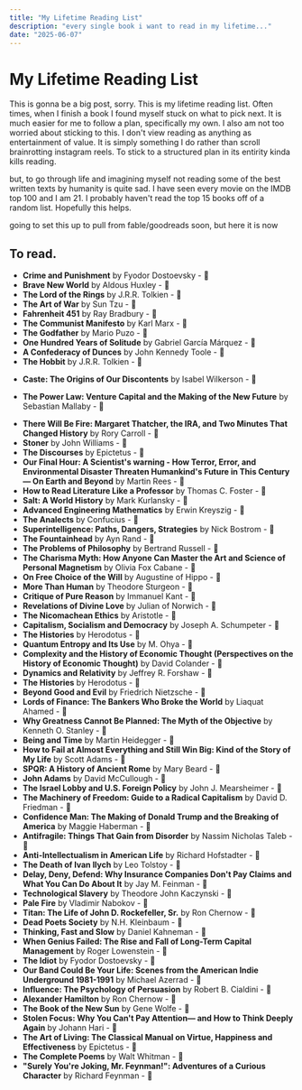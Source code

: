 ```yaml
---
title: "My Lifetime Reading List"
description: "every single book i want to read in my lifetime..."
date: "2025-06-07"
---
```



# My Lifetime Reading List

This is gonna be a big post, sorry. This is my lifetime reading list. Often times, when I finish a book I found myself stuck on what to pick next. It is much easier for me to follow a plan, specifically my own. I also am not too worried about sticking to this. I don't view reading as anything as entertainment of value. It is simply something I do rather than scroll brainrotting instagram reels. To stick to a structured plan in its entirity kinda kills reading. 

but, to go through life and imagining myself not reading some of the best written texts by humanity is quite sad. I have seen every movie on the IMDB top 100 and I am 21. I probably haven't read the top 15 books off of a random list. Hopefully this helps.

going to set this up to pull from fable/goodreads soon, but here it is now

## To read. 

+ **Crime and Punishment** by Fyodor Dostoevsky - 🔘
+ **Brave New World** by Aldous Huxley - 🔘
+ **The Lord of the Rings** by J.R.R. Tolkien - 🔘
+ **The Art of War** by Sun Tzu - 🔘
+ **Fahrenheit 451** by Ray Bradbury - 🔘
+ **The Communist Manifesto** by Karl Marx - 🔘
+ **The Godfather** by Mario Puzo - 🔘
+ **One Hundred Years of Solitude** by Gabriel García Márquez - 🔘
+ **A Confederacy of Dunces** by John Kennedy Toole - 🔘
+ **The Hobbit** by J.R.R. Tolkien - 🔘
- **Caste: The Origins of Our Discontents** by Isabel Wilkerson - 🔘
+ **The Power Law: Venture Capital and the Making of the New Future** by Sebastian Mallaby - 🔘
- **There Will Be Fire: Margaret Thatcher, the IRA, and Two Minutes That Changed History** by Rory Carroll - 🔘
- **Stoner** by John Williams - 🔘
- **The Discourses** by Epictetus - 🔘
- **Our Final Hour: A Scientist's warning - How Terror, Error, and Environmental Disaster Threaten Humankind's Future in This Century — On Earth and Beyond** by Martin Rees - 🔘
- **How to Read Literature Like a Professor** by Thomas C. Foster - 🔘
- **Salt: A World History** by Mark Kurlansky - 🔘
- **Advanced Engineering Mathematics** by Erwin Kreyszig - 🔘
- **The Analects** by Confucius - 🔘
- **Superintelligence: Paths, Dangers, Strategies** by Nick Bostrom - 🔘
- **The Fountainhead** by Ayn Rand - 🔘
- **The Problems of Philosophy** by Bertrand Russell - 🔘
- **The Charisma Myth: How Anyone Can Master the Art and Science of Personal Magnetism** by Olivia Fox Cabane - 🔘
- **On Free Choice of the Will** by Augustine of Hippo - 🔘
- **More Than Human** by Theodore Sturgeon - 🔘
- **Critique of Pure Reason** by Immanuel Kant - 🔘
- **Revelations of Divine Love** by Julian of Norwich - 🔘
- **The Nicomachean Ethics** by Aristotle - 🔘
- **Capitalism, Socialism and Democracy** by Joseph A. Schumpeter - 🔘
- **The Histories** by Herodotus - 🔘
- **Quantum Entropy and Its Use** by M. Ohya - 🔘
- **Complexity and the History of Economic Thought (Perspectives on the History of Economic Thought)** by David Colander - 🔘
- **Dynamics and Relativity** by Jeffrey R. Forshaw - 🔘
- **The Histories** by Herodotus - 🔘
- **Beyond Good and Evil** by Friedrich Nietzsche - 🔘
- **Lords of Finance: The Bankers Who Broke the World** by Liaquat Ahamed - 🔘
- **Why Greatness Cannot Be Planned: The Myth of the Objective** by Kenneth O. Stanley - 🔘
- **Being and Time** by Martin Heidegger - 🔘
- **How to Fail at Almost Everything and Still Win Big: Kind of the Story of My Life** by Scott Adams - 🔘
- **SPQR: A History of Ancient Rome** by Mary Beard - 🔘
- **John Adams** by David McCullough - 🔘
- **The Israel Lobby and U.S. Foreign Policy** by John J. Mearsheimer - 🔘
- **The Machinery of Freedom: Guide to a Radical Capitalism** by David D. Friedman - 🔘
- **Confidence Man: The Making of Donald Trump and the Breaking of America** by Maggie Haberman - 🔘
- **Antifragile: Things That Gain from Disorder** by Nassim Nicholas Taleb - 🔘
- **Anti-Intellectualism in American Life** by Richard Hofstadter - 🔘
- **The Death of Ivan Ilych** by Leo Tolstoy - 🔘
- **Delay, Deny, Defend: Why Insurance Companies Don't Pay Claims and What You Can Do About It** by Jay M. Feinman - 🔘
- **Technological Slavery** by Theodore John Kaczynski - 🔘
- **Pale Fire** by Vladimir Nabokov - 🔘
- **Titan: The Life of John D. Rockefeller, Sr.** by Ron Chernow - 🔘
- **Dead Poets Society** by N.H. Kleinbaum - 🔘
- **Thinking, Fast and Slow** by Daniel Kahneman - 🔘
- **When Genius Failed: The Rise and Fall of Long-Term Capital Management** by Roger Lowenstein - 🔘
- **The Idiot** by Fyodor Dostoevsky - 🔘
- **Our Band Could Be Your Life: Scenes from the American Indie Underground 1981-1991** by Michael Azerrad - 🔘
- **Influence: The Psychology of Persuasion** by Robert B. Cialdini - 🔘
- **Alexander Hamilton** by Ron Chernow - 🔘
- **The Book of the New Sun** by Gene Wolfe - 🔘
- **Stolen Focus: Why You Can't Pay Attention— and How to Think Deeply Again** by Johann Hari - 🔘
- **The Art of Living: The Classical Manual on Virtue, Happiness and Effectiveness** by Epictetus - 🔘
- **The Complete Poems** by Walt Whitman - 🔘
- **"Surely You're Joking, Mr. Feynman!": Adventures of a Curious Character** by Richard Feynman - 🔘
